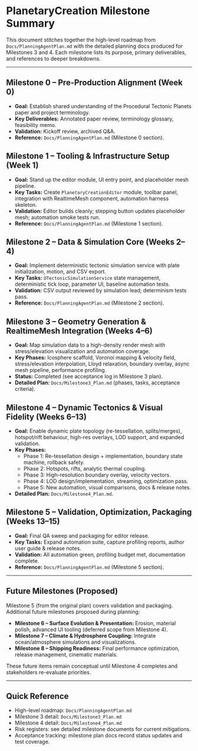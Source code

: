 # PlanetaryCreation Milestone Summary

This document stitches together the high-level roadmap from `Docs/PlanningAgentPlan.md` with the detailed planning docs produced for Milestones 3 and 4. Each milestone lists its purpose, primary deliverables, and references to deeper breakdowns.

---

## Milestone 0 – Pre-Production Alignment (Week 0)
- **Goal:** Establish shared understanding of the Procedural Tectonic Planets paper and project terminology.
- **Key Deliverables:** Annotated paper review, terminology glossary, feasibility memo.
- **Validation:** Kickoff review, archived Q&A.
- **Reference:** `Docs/PlanningAgentPlan.md` (Milestone 0 section).

## Milestone 1 – Tooling & Infrastructure Setup (Week 1)
- **Goal:** Stand up the editor module, UI entry point, and placeholder mesh pipeline.
- **Key Tasks:** Create `PlanetaryCreationEditor` module, toolbar panel, integration with RealtimeMesh component, automation harness skeleton.
- **Validation:** Editor builds cleanly; stepping button updates placeholder mesh; automation smoke tests run.
- **Reference:** `Docs/PlanningAgentPlan.md` (Milestone 1 section).

## Milestone 2 – Data & Simulation Core (Weeks 2–4)
- **Goal:** Implement deterministic tectonic simulation service with plate initialization, motion, and CSV export.
- **Key Tasks:** `UTectonicSimulationService` state management, deterministic tick loop, parameter UI, baseline automation tests.
- **Validation:** CSV output reviewed by simulation lead; determinism tests pass.
- **Reference:** `Docs/PlanningAgentPlan.md` (Milestone 2 section).

## Milestone 3 – Geometry Generation & RealtimeMesh Integration (Weeks 4–6)
- **Goal:** Map simulation data to a high-density render mesh with stress/elevation visualization and automation coverage.
- **Key Phases:** Icosphere scaffold, Voronoi mapping & velocity field, stress/elevation interpolation, Lloyd relaxation, boundary overlay, async mesh pipeline, performance profiling.
- **Status:** Completed (see acceptance log in Milestone 3 plan).
- **Detailed Plan:** `Docs/Milestone3_Plan.md` (phases, tasks, acceptance criteria).

## Milestone 4 – Dynamic Tectonics & Visual Fidelity (Weeks 6–13)
- **Goal:** Enable dynamic plate topology (re-tessellation, splits/merges), hotspot/rift behaviour, high-res overlays, LOD support, and expanded validation.
- **Key Phases:**
  - Phase 1: Re-tessellation design + implementation, boundary state machine, rollback safety.
  - Phase 2: Hotspots, rifts, analytic thermal coupling.
  - Phase 3: High-resolution boundary overlay, velocity vectors.
  - Phase 4: LOD design/implementation, streaming, optimization pass.
  - Phase 5: New automation, visual comparisons, docs & release notes.
- **Detailed Plan:** `Docs/Milestone4_Plan.md`.

## Milestone 5 – Validation, Optimization, Packaging (Weeks 13–15)
- **Goal:** Final QA sweep and packaging for editor release.
- **Key Tasks:** Expand automation suite, capture profiling reports, author user guide & release notes.
- **Validation:** All automation green, profiling budget met, documentation complete.
- **Reference:** `Docs/PlanningAgentPlan.md` (Milestone 5 section).

---

## Future Milestones (Proposed)
Milestone 5 (from the original plan) covers validation and packaging. Additional future milestones proposed during planning: 
- **Milestone 6 – Surface Evolution & Presentation:** Erosion, material polish, advanced UI tooling (deferred scope from Milestone 4).
- **Milestone 7 – Climate & Hydrosphere Coupling:** Integrate ocean/atmosphere simulations and visualizations.
- **Milestone 8 – Shipping Readiness:** Final performance optimization, release management, cinematic materials.

These future items remain conceptual until Milestone 4 completes and stakeholders re-evaluate priorities.

---

## Quick Reference
- High-level roadmap: `Docs/PlanningAgentPlan.md`
- Milestone 3 detail: `Docs/Milestone3_Plan.md`
- Milestone 4 detail: `Docs/Milestone4_Plan.md`
- Risk registers: see detailed milestone documents for current mitigations.
- Acceptance tracking: milestone plan docs record status updates and test coverage.

